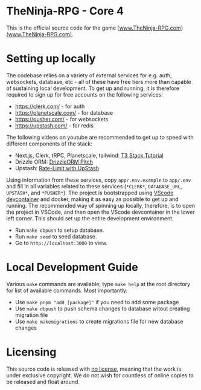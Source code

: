 # TheNinja-RPG - Core 4

This is the official source code for the game [www.TheNinja-RPG.com](www.TheNinja-RPG.com).

# Setting up locally

The codebase relies on a variety of external services for e.g. auth, websockets, database, etc - all of these have free tiers more than capable of sustaining local development. To get up and running, it is therefore required to sign up for free accounts on the following services:

- https://clerk.com/ - for auth
- https://planetscale.com/ - for database
- https://pusher.com/ - for websockets
- https://upstash.com/ - for redis

The following videos on youtube are recommended to get up to speed with different components of the stack:

- Next.js, Clerk, tRPC, Planetscale, tailwind: [T3 Stack Tutorial ](https://www.youtube.com/watch?v=YkOSUVzOAA4)
- Drizzle ORM: [DrizzleORM Pitch](https://www.youtube.com/watch?v=_SLxGYzv6jo)
- Upstash: [Rate-Limit with UpStash](https://www.youtube.com/watch?v=yfGCmSjGIxk)

Using information from these services, copy `app/.env.example` to `app/.env` and fill in all variables related to these services (`*CLERK*`, `DATABASE_URL`, `UPSTASH*`, and `*PUSHER*`). The project is bootstrapped using [VScode devcontainer](https://code.visualstudio.com/docs/devcontainers/containers) and docker, making it as easy as possible to get up and running. The recommended way of spinning up locally, therefore, is to open the project in VSCode, and then open the VScode devcontainer in the lower left corner. This should set up the entire development environment.

- Run `make dbpush` to setup database.
- Run `make seed` to seed database.
- Go to `http://localhost:3000` to view.

# Local Development Guide

Various `make` commands are available; type `make help` at the root directory for list of available commands. Most importantly:

- Use `make pnpm "add [package]"` if you need to add some package
- Use `make dbpush` to push schema changes to database witout creating migration file
- Use `make makemigrations` to create migrations file for new database changes

# Licensing

This source code is released with [no license](https://choosealicense.com/no-permission/), meaning that the work is under exclusive copyright. We do not wish for countless of online copies to be released and float around.
